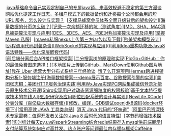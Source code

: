 ​				[java基础命令](https://www.cnblogs.com/kongzhongqijing/tag/jvm/)
​				[自己实现定制自己的专属java锁，来高效规避不稳定的第三方](https://www.cnblogs.com/chengxiansheng/p/11185126.html)
​				[漫谈网站优化提速](https://www.cnblogs.com/babycomeon/p/11173611.html)
​				[工作日志，多租户模式下的数据备份和迁移](https://www.cnblogs.com/itdragon/p/11156954.html)
​				[每个公司都会用的短 URL 服务，怎么设计与实现？](https://mp.weixin.qq.com/s?__biz=MzUxOTc4NjEyMw==&mid=2247484598&idx=1&sn=20cdbb9d295e1df1afa029cbfca6be91&chksm=f9f51f52ce8296445d183fb316e6a1d942c28b7e52640d45858684a038dc1241976c1eb83c9b&mpshare=1&scene=23&srcid=&sharer_sharetime=1563882221629&sharer_shareid=d812adcc01829f0f7f8fb06aea118511#rd)
​				[[支撑马蜂窝会员体系全面升级背后的架构设计](https://www.cnblogs.com/mfwtech/p/11250345.html)]
​				[[海量数据的分页怎么破？](https://www.cnblogs.com/littleatp/p/11252782.html)]
​				[[记录一次余额迁移的坑（测试角度）](https://www.cnblogs.com/Slowfish/p/11279370.html)]
​				[[MD、SHA、MAC消息摘要算法实现与应用](https://www.cnblogs.com/yueshutong/p/11275420.html)]
​				[[DES、3DES、AES、PBE对称加密算法实现及应用](https://www.cnblogs.com/yueshutong/p/11282706.html)]
​				[[掌握 Maven 私服](https://www.cnblogs.com/one12138/p/11426451.html)]
​				[[maven私服nexus上传第三方jar包以及下载](https://www.cnblogs.com/chywx/p/11227151.html)]
​				[[秒杀架构模型设计](https://www.cnblogs.com/wyq178/p/11261711.html)]
​				[[远程调用代码封装杂谈](https://www.cnblogs.com/wuyuegb2312/p/11263014.html)]
​				[[WebSocket的实现与应用](https://www.cnblogs.com/Tiancheng-Duan/p/11288593.html)]()
​				[[利用Idea重构功能及Java8语法特性——优化深层嵌套代码](https://www.cnblogs.com/Java-no-1/p/11305245.html)]				
​				[[前后端分离后台API接口框架探索](https://www.cnblogs.com/lihaoyang/p/11334925.html)]
​				[[二分搜索树的原理和实现](https://www.cnblogs.com/hello-shf/p/11342907.html)
​				[[PicGo+GitHub：你的最佳免费图床选择！](https://www.cnblogs.com/shwee/p/11421336.html)]
​				[[本地图片上传到GitHub，MarkDown使用Github图片地址](https://www.cnblogs.com/ghm-777/p/11433425.html)]
​				[我在 Uber 运营大型分布式系统三年经验谈](https://mp.weixin.qq.com/s?__biz=MjM5MDE0Mjc4MA==&mid=2651019223&idx=2&sn=70b642d876dd987bf673b6f5c5d4b813&chksm=bdbeaf848ac92692e1666ebce4425e97c45de826835e3da68ede1a16a5cee5433fb60b4bc784&mpshare=1&scene=23&srcid=&sharer_sharetime=1567593002325&sharer_shareid=d812adcc01829f0f7f8fb06aea118511#rd)
​				[饿了么开源项目Hermes跨进程架构分析1-服务端注册](https://blog.csdn.net/hongxue8888/article/details/94616643)
​				[[海量数据搜索---demo展示百度、谷歌搜索引擎的实现](https://www.cnblogs.com/yixinjishu/p/11465613.html)]
​				[[美团张志桐：美团HTTP服务治理实践](https://www.cnblogs.com/upyun/p/11465689.html)]
​				[利用WxJava实现PC网站集成微信登录功能](https://mp.weixin.qq.com/s/Qfmt87EfoeIN-XrqTSikig)
​				[云原生技术公开课](https://gitchat.csdn.net/column/5d68b823de93ed72d6eca1bc)
​				[[Shiro实现用户对动态资源细粒度的权限校验](https://www.cnblogs.com/felixwu0525/p/11482419.html)]
​				[基于文本特征提取技术的在线人职匹配研究及应用](http://cdmd.cnki.com.cn/Article/CDMD-10614-1017078217.htm)
​				[职位匹配系统的设计与实现](http://cdmd.cnki.com.cn/Article/CDMD-10269-1011130636.htm)
​				[[[NewLife.XCode\]分表分库（百亿级大数据存储）](https://www.cnblogs.com/nnhy/p/xcode_division.html)]
​				[[修改，编译，GDB调试openjdk8源码(docker环境下)](https://www.cnblogs.com/bolingcavalry/p/11495456.html)]
​				[[常用高效 JAVA 工具类总结](https://www.cnblogs.com/midoujava/p/11391926.html)]
​				[消灭 Java 代码的“坏味道”](https://yq.aliyun.com/articles/718160?utm_content=g_1000076249)
​				[[阿里巴巴资深技术专家雷卷：值得开发者关注的 Java 8 后时代的语言特性](https://www.cnblogs.com/alisystemsoftware/p/11499007.html)]
​				[[字节码增强技术探索](https://www.cnblogs.com/meituantech/p/11497262.html)]
​				[[实时统计每天pv,uv的sparkStreaming结合redis结果存入mysql供前端展示](https://www.cnblogs.com/data-magnifier/p/11516156.html)]
​				[支付结算系统如何应对高并发、热点账户等问题](https://www.cnblogs.com/yixinjishu/p/11526167.html)
​				[最佳内存缓存框架Caffeine](https://www.cnblogs.com/cjsblog/p/11517761.html)